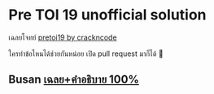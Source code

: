 # Pre TOI 19 unofficial solution

เฉลยโจทย์ [pretoi19 by crackncode](https://pretoi19.crackncode.org)

ใครทำข้อไหนได้ช่วยกันหน่อย เปิด pull request มาก็ได้ 🥳

## Busan [เฉลย+คำอธิบาย 100%](./busan/README.md)
